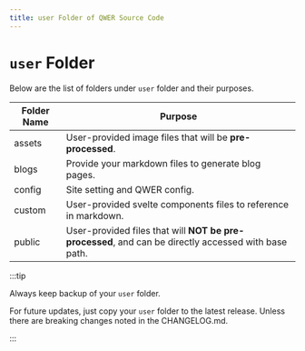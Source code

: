 ```yaml
---
title: user Folder of QWER Source Code
---
```


# `user` Folder

Below are the list of folders under `user` folder and their purposes.

| Folder Name | Purpose                                                                                              |
| ----------- | ---------------------------------------------------------------------------------------------------- |
| assets      | User-provided image files that will be **pre-processed**.                                            |
| blogs       | Provide your markdown files to generate blog pages.                                                  |
| config      | Site setting and QWER config.                                                                        |
| custom      | User-provided svelte components files to reference in markdown.                                      |
| public      | User-provided files that will **NOT be pre-processed**, and can be directly accessed with base path. |

:::tip

Always keep backup of your `user` folder.

For future updates, just copy your `user` folder to the latest release. Unless there are breaking changes noted in the CHANGELOG.md.

:::
